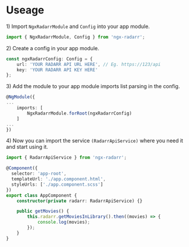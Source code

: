 # Useage

1\) Import `NgxRadarrModule` and `Config` into your app module.

```typescript
import { NgxRadarrModule, Config } from 'ngx-radarr';
```

2\) Create a config in your app module.

```typescript
const ngxRadarrConfig: Config = {
    url: 'YOUR RADARR API URL HERE', // Eg. https://123/api
    key: 'YOUR RADARR API KEY HERE'
};
```

3\) Add the module to your app module imports list parsing in the config.

```typescript
@NgModule({
...
    imports: [
        NgxRadarrModule.forRoot(ngxRadarrConfig)
    ]
...
})
```

4\) Now you can import the service `(RadarrApiService)` where you need it and start using it.

```typescript
import { RadarrApiService } from 'ngx-radarr';

@Component({
  selector: 'app-root',
  templateUrl: './app.component.html',
  styleUrls: ['./app.component.scss']
})
export class AppComponent {
    constructor(private radarr: RadarrApiService) {}

    public getMovies() {
        this.radarr.getMoviesInLibrary().then((movies) => {
            console.log(movies);
        });
    }
}
```

